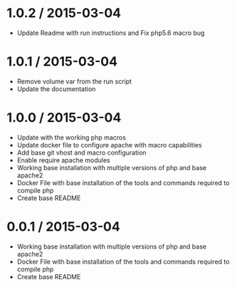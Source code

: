 
1.0.2 / 2015-03-04
==================

  * Update Readme with run instructions and Fix php5.6 macro bug

1.0.1 / 2015-03-04
==================

  * Remove volume var from the run script
  * Update the documentation

1.0.0 / 2015-03-04
==================

  * Update with the working php macros
  * Update docker file to configure apache with macro capabilities
  * Add base git vhost and macro configuration
  * Enable require apache modules
  * Working base installation with multiple versions of php and base apache2
  * Docker File with base installation of the tools and commands required to compile php
  * Create base README

0.0.1 / 2015-03-04
==================

  * Working base installation with multiple versions of php and base apache2
  * Docker File with base installation of the tools and commands required to compile php
  * Create base README
